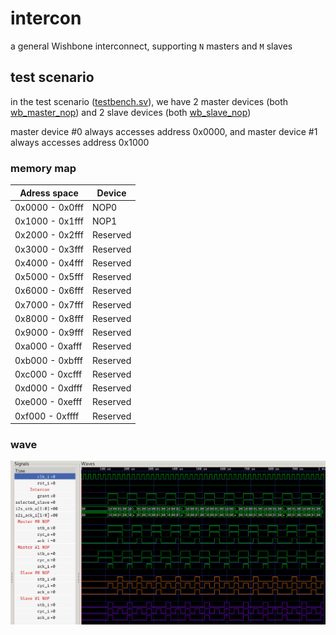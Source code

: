 # intercon

a general Wishbone interconnect, supporting `N` masters and `M` slaves

## test scenario

in the test scenario ([testbench.sv](testbench.sv)), we have 2 master devices (both [wb_master_nop](wb_master_nop/)) and 2 slave devices (both [wb_slave_nop](wb_slave_nop/))

master device #0 always accesses address 0x0000, and master device #1 always accesses address 0x1000

### memory map

| Adress space    | Device     |
| --------------- | ---------- |
| 0x0000 - 0x0fff | NOP0       |
| 0x1000 - 0x1fff | NOP1       |
| 0x2000 - 0x2fff | Reserved   |
| 0x3000 - 0x3fff | Reserved   |
| 0x4000 - 0x4fff | Reserved   |
| 0x5000 - 0x5fff | Reserved   |
| 0x6000 - 0x6fff | Reserved   |
| 0x7000 - 0x7fff | Reserved   |
| 0x8000 - 0x8fff | Reserved   |
| 0x9000 - 0x9fff | Reserved   |
| 0xa000 - 0xafff | Reserved   |
| 0xb000 - 0xbfff | Reserved   |
| 0xc000 - 0xcfff | Reserved   |
| 0xd000 - 0xdfff | Reserved   |
| 0xe000 - 0xefff | Reserved   |
| 0xf000 - 0xffff | Reserved   |

### wave

![wave](wave.png)
